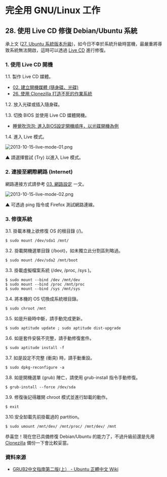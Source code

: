 # 完全用 GNU/Linux 工作

## 28. 使用 Live CD 修復 Debian/Ubuntu 系統

承上文 ([27. Ubuntu 系統版本升級](http://ithelp.ithome.com.tw/question/10137591))，如今日不幸於系統升級時當機，最嚴重將導致系統無法開啟，這時可以透過 [Live CD](http://zh.wikipedia.org/wiki/Live_CD) 進行修復。

### 1. 使用 Live CD 開機

1.1. 製作 Live CD 媒體。

 - [02. 建立開機媒體 (隨身碟、光碟)](http://ithelp.ithome.com.tw/question/10127775)
 - [26. 使用 Clonezilla 打造不死的作業系統](http://ithelp.ithome.com.tw/question/10137273)

1.2. 放入光碟或插入隨身碟。

1.3. 切換 BIOS 並使用 Live CD 媒體開機。

 - [睡覺吹泡泡: 進入BIOS設定開機順序，以光碟開機為例](http://www.pptrar.tw/2011/01/bios.html)

1.4. 進入 Live 模式。

![2013-10-15-live-mode-01.png](https://lh3.googleusercontent.com/-uKKnZNFc2gs/Ul1nQQQk8hI/AAAAAAAAV_I/nT6xc9OPtlg/s1600/2013-10-15-live-mode-01.png)

▲ 請選擇嘗試 (Try) 以進入 Live 模式。

### 2. 連接至網際網路 (Internet)

網路連接方式請參考 [03. 網路設定](http://ithelp.ithome.com.tw/question/10128081) 一文。

![2013-10-15-live-mode-02.png](https://lh4.googleusercontent.com/-ReIR5Vvn99I/Ul1qJKR-iLI/AAAAAAAAV_g/6z-JogD1Vq0/s800/2013-10-15-live-mode-02.png)

▲ 可透過 ping 指令或 Firefox 測試網路連線。

### 3. 修復系統

3.1. 掛載本機上欲修復 OS 的根目錄 (/)。

	$ sudo mount /dev/sda1 /mnt/

3.2. 掛載開機選單目錄 (/boot)，如未獨立此分割區則略過。

	$ sudo mount /dev/sda2 /mnt/boot

3.3. 掛載虛擬檔案系統 (/dev, /proc, /sys )。

	$ sudo mount --bind /dev /mnt/dev
	$ sudo mount --bind /proc /mnt/proc
	$ sudo mount --bind /sys /mnt/sys

3.4. 將本機的 OS 切換成系統根目錄。
	
	$ sudo chroot /mnt

3.5. 如是升級時中斷，請手動完成更新。

	$ sudo aptitude update ; sudo aptitude dist-upgrade 

3.6. 如是套件安裝不完整，請手動修復套件。

	$ sudo aptitude install -f

3.7. 如是設定不完整 (衝突) 時，請手動重設。

	$ sudo dpkg-reconfigure -a

3.8. 如是開機選單 (grub) 陣亡，請使用 grub-install 指令手動修復。

	$ grub-install --force /dev/sda

3.9. 修復後記得離開 chroot 模式並進行缷載的動作。

	$ exit

3.10.安全缷載先前掛載過的 partition。

	$ sudo umount /mnt/dev/ /mnt/proc/ /mnt/dev/ /mnt 

恭喜您！現在您已具備修復 Debian/Ubuntu 的能力了，不過升級前還是先用 [Clonezilla](http://ithelp.ithome.com.tw/question/10137273) 備份一下會比較妥當。

### 資料來源

- [GRUB2中文指南第二版(上） - Ubuntu 正體中文 Wiki](http://wiki.ubuntu-tw.org/index.php?title=GRUB2%E4%B8%AD%E6%96%87%E6%8C%87%E5%8D%97%E7%AC%AC%E4%BA%8C%E7%89%88%28%E4%B8%8A%EF%BC%89)

